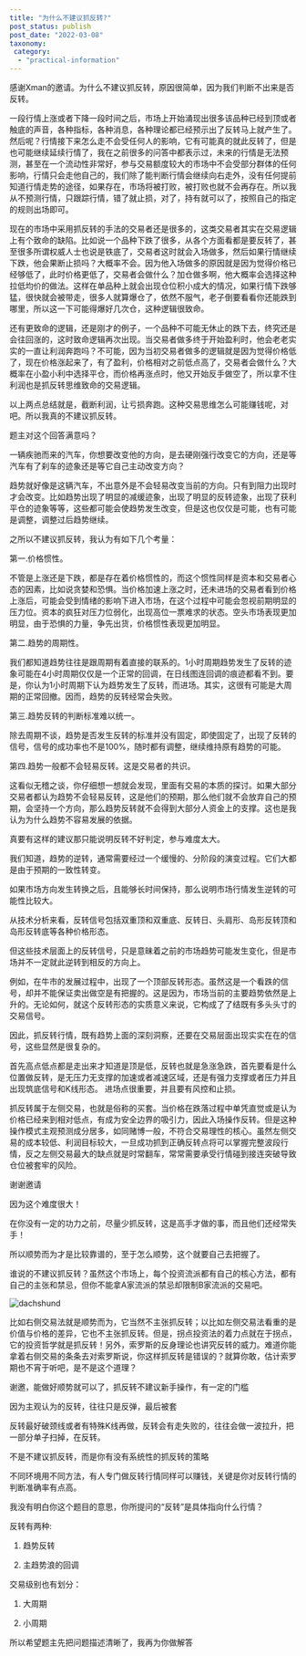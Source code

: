 ```yaml
---
title: "为什么不建议抓反转?"
post_status: publish
post_date: "2022-03-08"
taxonomy:
 category: 
  - "practical-information"
---
```


感谢Xman的邀请。为什么不建议抓反转，原因很简单，因为我们判断不出来是否反转。

一段行情上涨或者下降一段时间之后，市场上开始涌现出很多该品种已经到顶或者触底的声音，各种指标，各种消息，各种理论都已经预示出了反转马上就产生了。然后呢？行情接下来怎么走不会受任何人的影响，它有可能真的就此反转了，但是也可能继续延续行情了，我在之前很多的问答中都表示过，未来的行情是无法预测，甚至在一个流动性非常好，参与交易额度较大的市场中不会受部分群体的任何影响，行情只会走他自己的，我们除了能判断行情会继续向右走外，没有任何提前知道行情走势的途径，如果存在，市场将被打败，被打败也就不会再存在。所以我从不预测行情，只跟踪行情，错了就止损，对了，持有就可以了，按照自己的指定的规则出场即可。

现在的市场中采用抓反转的手法的交易者还是很多的，这类交易者其实在交易逻辑上有个致命的缺陷。比如说一个品种下跌了很多，从各个方面看都是要反转了，甚至很多所谓权威人士也说是铁底了，交易者这时就会入场做多，然后如果行情继续下跌，他会果断止损吗？大概率不会。因为他入场做多的原因就是因为觉得价格已经够低了，此时价格更低了，交易者会做什么？加仓做多啊，他大概率会选择这种拉低均价的做法。这样在单品种上就会出现仓位积小成大的情况，如果行情下跌够猛，很快就会被带走，很多人就算爆仓了，依然不服气，老子倒要看看你还能跌到哪里，所以这一下可能得爆好几次仓，这种逻辑很致命。

还有更致命的逻辑，还是刚才的例子，一个品种不可能无休止的跌下去，终究还是会往回涨的，这时致命逻辑再次出现。当交易者做多终于开始盈利时，他会老老实实的一直让利润奔跑吗？不可能，因为当初交易者做多的逻辑就是因为觉得价格低了，现在价格涨起来了，有了盈利，价格相对之前低点高了，交易者会做什么？大概率在小盈小利中选择平仓，而价格再涨点时，他又开始反手做空了，所以拿不住利润也是抓反转思维致命的交易逻辑。

以上两点总结就是，截断利润，让亏损奔跑。这种交易思维怎么可能赚钱呢，对吧。所以我真的不建议抓反转。

题主对这个回答满意吗？

一辆疾驰而来的汽车，你想要改变他的方向，是去硬刚强行改变它的方向，还是等汽车有了刹车的迹象还是等它自己主动改变方向？

趋势就好像是这辆汽车，不出意外是不会轻易改变当前的方向。只有到阻力出现时才会改变。比如趋势出现了明显的减缓迹象，出现了明显的反转迹象，出现了获利平仓的迹象等等，这些都可能会使趋势发生改变，但是这也仅仅是可能，也有可能是调整，调整过后趋势继续。

之所以不建议抓反转，我认为有如下几个考量：

第一.价格惯性。

不管是上涨还是下跌，都是存在着价格惯性的，而这个惯性同样是资本和交易者心态的因素，比如说贪婪和恐惧。当价格加速上涨之时，还未进场的交易者看到价格上涨后，可能会受到情绪的影响下进入市场，在这个过程中可能会忽视前期明显的压力位。资本的疯狂对压力位弱化，出现高位一票难求的状态。空头市场表现更加明显，由于恐惧的力量，争先出货，价格惯性表现更加明显。

第二.趋势的周期性。

我们都知道趋势往往是跟周期有着直接的联系的。1小时周期趋势发生了反转的迹象可能在4小时周期仅仅是一个正常的回调，在日线图连回调的痕迹都看不到。要是，你认为1小时周期下认为趋势发生了反转，而进场。其实，这很有可能是大周期的正常回撤。因而，趋势的反转经常会失败。

第三.趋势反转的判断标准难以统一。

除去周期不谈，趋势是否发生反转的标准并没有固定，即使固定了，出现了反转的信号，信号的成功率也不是100%，随时都有调整，继续维持原有趋势的可能。

第四.趋势一般都不会轻易反转。这是交易者的共识。

这看似无稽之谈，你仔细想一想就会发现，里面有交易的本质的探讨。如果大部分交易者都认为趋势不会轻易反转，这是他们的预期，那么他们就不会放弃自己的预期，会坚持一个方向，那么趋势反转就不会得到大部分人资金上的支撑。这也是我认为为什么趋势不容易发展的依据。

真要有这样的建议那只能说明反转不好判定，参与难度太大。

我们知道，趋势的逆转，通常需要经过一个缓慢的、分阶段的演变过程。它们大都是由于预期的一致性转变。

如果市场方向发生转换之后，且能够长时间保持，那么说明市场行情发生逆转的可能性比较大。

从技术分析来看，反转信号包括双重顶和双重底、反转日、头肩形、岛形反转顶和岛形反转底等各种价格形态。

但这些技术层面上的反转信号，只是意昧着之前的市场趋势可能发生变化，但是市场并不一定就此逆转到相反的方向上。

例如，在牛市的发展过程中，出现了一个顶部反转形态。虽然这是一个看跌的信号，却并不能保证卖出做空是有把握的。这是因为，市场当前的主要趋势依然是上升的。无论如何，就这个反转形态的实质意义来说，它构成了了结既有多头头寸的交易信号。

因此，抓反转行情，既有趋势上面的深刻洞察，还要在交易层面出现实实在在的信号，这些显然是很复杂的。

首先高点低点都是走出来才知道是顶是低，反转也就是急涨急跌，首先要看是什么位置做反转，是无压力无支撑的加速或者减速区域，还是有强力支撑或者压力并且出现筑底信号和K线形态。 进场点很重要，并且要有风控和止损。

抓反转属于左侧交易，也就是俗称的买套。当价格在跌落过程中单凭直觉或是认为价格已经来到相对低点，有成为安全边界的吸引力，因此入场操作反转。但是这种操作模式主观预测成分居多，如同赌博一般，不符合交易理性的核心。虽然左侧交易的成本较低、利润目标较大，一旦成功抓到正确反转点将可以掌握完整波段行情，反之左侧交易最大的缺点就是时常翻车，常常需要承受行情碰到接连突破导致仓位被套牢的风险。  

谢谢邀请  
  
因为这个难度很大！  
  
在你没有一定的功力之前，尽量少抓反转，这是高手才做的事，而且他们还经常失手！  
  
所以顺势而为才是比较靠谱的，至于怎么顺势，这个就要自己去把握了。  

谁说的不建议抓反转？虽然这个市场上，每个投资流派都有自己的核心方法，都有自己的主张和禁忌，但你不能拿A家流派的禁忌却限制B家流派的交易吧。

![dachshund](https://cdn.fendou.la/funstoutiao/2020/12/113135945.png "1拐.png")

比如右侧交易法就是顺势而为，它当然不主张抓反转；以比如左侧交易法看重的是价值与价格的差异，它也不主张抓反转。但是，拐点投资法的着力点就在于拐点，它的投资哲学就是抓反转！另外，索罗斯的反身理论也讲究反转的威力。难道你能拿着右侧交易的条条去对索罗斯说，你这样抓反转是错误的？就算你敢，估计索罗期也不宵于听吧，是不是这个道理？

谢邀，能做好顺势就可以了，抓反转不建议新手操作，有一定的门槛

因为主观认为的反转，往往只是反弹，最后被套

反转最好破颈线或者有特殊K线再做，反转会有走失败的，往往会做一波拉升，把一部分单子扫掉，在反转。

不是不建议抓反转，而是你有没有系统性的抓反转的策略

不同环境用不同方法，有人专门做反转行情同样可以赚钱，关键是你对反转行情的判断准确率有点高。

我没有明白你这个题目的意思，你所提问的“反转”是具体指向什么行情？

反转有两种:

1. 趋势反转

2. 主趋势浪的回调

  

交易级别也有划分：

1. 大周期

2. 小周期

  

所以希望题主先把问题描述清晰了，我再为你做解答
